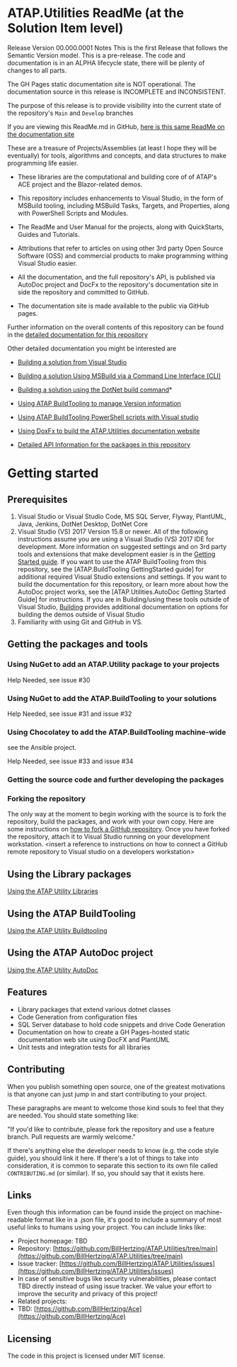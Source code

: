 
# ATAP.Utilities ReadMe (at the Solution Item level)

Release Version 00.000.0001 Notes
This is the first Release that follows the Semantic Version model. This is a pre-release. The code and documentation is in an  ALPHA lifecycle state, there will be plenty of changes to all parts.

The GH Pages static documentation site is NOT operational.  The documentation source in this release is INCOMPLETE and INCONSISTENT.

The purpose of this release is to provide visibility into the current state of the repository's `Main` and `Develop` branches

If you are viewing this ReadMe.md in GitHub, [here is this same ReadMe on the documentation site]()

These are a treasure of Projects/Assemblies (at least I hope they will be eventually) for tools, algorithms and concepts, and data structures to make programming life easier.

* These libraries are the computational and building core of of ATAP's ACE project and the Blazor-related demos.

* This repository includes enhancements to Visual Studio, in the form of MSBuild tooling, including MSBuild Tasks, Targets, and Properties, along with PowerShell Scripts and Modules.

* The ReadMe and User Manual for the projects, along with QuickStarts, Guides and Tutorials.

* Attributions that refer to articles on using other 3rd party Open Source Software (OSS) and commercial products to make programming withing Visual Studio easier.

* All the documentation, and the full repository's API, is published via AutoDoc project and DocFx to the repository's documentation site in side the repository and committed to GitHub.

* The documentation site is made available to the public via GitHub pages.


Further information on the overall contents of this repository can be found in the [detailed documentation for this repository](./SolutionDocumentation/ReadMe.html)

Other detailed documentation you might be interested are

* [Building a solution from Visual Studio]()

* [Building a solution Using MSBuild via a Command Line Interface (CLI)]()

* [Building a solution using the DotNet build command]()* []()

* [Using ATAP BuildTooling to manage Version information]()

* [Using ATAP BuildTooling PowerShell scripts with Visual studio]()

* [Using DoxFx to build the ATAP.Utilities documentation website]()

* [Detailed API Information for the packages in this repository](./API/ReadMe.html)

# Getting started

## Prerequisites

1. Visual Studio or Visual Studio Code, MS SQL Server, Flyway, PlantUML, Java, Jenkins, DotNet Desktop, DotNet Core
1. Visual Studio (VS) 2017 Version 15.8 or newer. All of the following instructions assume you are using a Visual Studio (VS) 2017 IDE for development. More information on suggested settings and on 3rd party tools and extensions that make development easier is in the [Getting Started guide](./SolutionDocumentation/gettingStarted.html). If you want to use the ATAP BuildTooling from this repository, see the [ATAP.BuildTooling GettingStarted guide] for additional required Visual Studio extensions and settings. If you want to build the documentation for this repository, or learn more about how the AutoDoc project works, see the [ATAP.Utilities.AutoDoc Getting Started Guide] for instructions. If you are in Building/using these tools outside of Visual Studio, [Building](./SolutionDocumentation/ReadMe.html#Building) provides additional documentation on options for building the demos outside of Visual Studio
1. Familiarity with using Git and GitHub in VS.

## Getting the packages and tools

### Using NuGet to add an ATAP.Utility package to your projects

Help Needed, see issue #30

### Using NuGet to add the ATAP.BuildTooling to your solutions

Help Needed, see issue #31 and issue #32

### Using Chocolatey to add the ATAP.BuildTooling machine-wide

see the Ansible project.

Help Needed, see issue #33 and issue #34

### Getting the source code and further developing the packages

### Forking the repository

The only way at the moment to begin working with the source is to fork the repository, build the packages, and work with your own copy. Here are some instructions on [how to fork a GitHub repository](https://help.github.com/articles/fork-a-repo/).
Once you have forked the repository, attach it to Visual Studio running on your development workstation.
\<insert a reference to instructions on how to connect a GitHub remote repository to Visual studio on a developers workstation>

## Using the Library packages

[Using the ATAP Utility Libraries](./SolutionDocumentation/GettingStarted.html#UsingLibraries)
## Using the ATAP BuildTooling

[Using the ATAP Utility Buildtooling](./SolutionDocumentation/GettingStarted.html#UsingBuildTooling)
## Using the ATAP AutoDoc project

[Using the ATAP Utility AutoDoc](./SolutionDocumentation/GettingStarted.html#UsingAutoDoc)

## Features

* Library packages that extend various dotnet classes
* Code Generation from configuration files
* SQL Server database to hold code snippets and drive Code Generation
* Documentation on how to create a GH Pages-hosted static documentation web site using DocFX and PlantUML
* Unit tests and integration tests for all libraries

## Contributing

When you publish something open source, one of the greatest motivations is that
anyone can just jump in and start contributing to your project.

These paragraphs are meant to welcome those kind souls to feel that they are
needed. You should state something like:

"If you'd like to contribute, please fork the repository and use a feature
branch. Pull requests are warmly welcome."

If there's anything else the developer needs to know (e.g. the code style
guide), you should link it here. If there's a lot of things to take into
consideration, it is common to separate this section to its own file called
`CONTRIBUTING.md` (or similar). If so, you should say that it exists here.

## Links

Even though this information can be found inside the project on machine-readable
format like in a .json file, it's good to include a summary of most useful
links to humans using your project. You can include links like:

* Project homepage: TBD
* Repository: [https://github.com/BillHertzing/ATAP.Utilities/tree/main](https://github.com/BillHertzing/ATAP.Utilities/tree/main)
* Issue tracker: [https://github.com/BillHertzing/ATAP.Utilities/issues](https://github.com/BillHertzing/ATAP.Utilities/issues)
* In case of sensitive bugs like security vulnerabilities, please contact
    TBD directly instead of using issue tracker. We value your effort
    to improve the security and privacy of this project!
* Related projects:
* TBD: [https://github.com/BillHertzing/Ace](https://github.com/BillHertzing/Ace)

## Licensing

The code in this project is licensed under MIT license.
